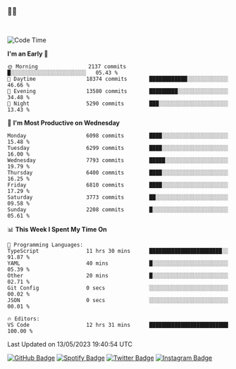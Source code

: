 ### 🤙🍺

<!-- <a href="https://github-readme-stats.vercel.app/api?username=hzak2xx&count_private=true&show_icons=true&theme=dracula">
  <img align="center" src="https://github-readme-stats.vercel.app/api?username=hzak2xx&count_private=true&show_icons=true&theme=dracula" />
</a>
</br> -->
</br>

<!--START_SECTION:waka-->
![Code Time](http://img.shields.io/badge/Code%20Time-2%2C398%20hrs%2035%20mins-blue)

**I'm an Early 🐤** 

```text
🌞 Morning                2137 commits        █░░░░░░░░░░░░░░░░░░░░░░░░   05.43 % 
🌆 Daytime                18374 commits       ████████████░░░░░░░░░░░░░   46.66 % 
🌃 Evening                13580 commits       █████████░░░░░░░░░░░░░░░░   34.48 % 
🌙 Night                  5290 commits        ███░░░░░░░░░░░░░░░░░░░░░░   13.43 % 
```
📅 **I'm Most Productive on Wednesday** 

```text
Monday                   6098 commits        ████░░░░░░░░░░░░░░░░░░░░░   15.48 % 
Tuesday                  6299 commits        ████░░░░░░░░░░░░░░░░░░░░░   16.00 % 
Wednesday                7793 commits        █████░░░░░░░░░░░░░░░░░░░░   19.79 % 
Thursday                 6400 commits        ████░░░░░░░░░░░░░░░░░░░░░   16.25 % 
Friday                   6810 commits        ████░░░░░░░░░░░░░░░░░░░░░   17.29 % 
Saturday                 3773 commits        ██░░░░░░░░░░░░░░░░░░░░░░░   09.58 % 
Sunday                   2208 commits        █░░░░░░░░░░░░░░░░░░░░░░░░   05.61 % 
```


📊 **This Week I Spent My Time On** 

```text
💬 Programming Languages: 
TypeScript               11 hrs 30 mins      ███████████████████████░░   91.87 % 
YAML                     40 mins             █░░░░░░░░░░░░░░░░░░░░░░░░   05.39 % 
Other                    20 mins             █░░░░░░░░░░░░░░░░░░░░░░░░   02.71 % 
Git Config               0 secs              ░░░░░░░░░░░░░░░░░░░░░░░░░   00.02 % 
JSON                     0 secs              ░░░░░░░░░░░░░░░░░░░░░░░░░   00.01 % 

🔥 Editors: 
VS Code                  12 hrs 31 mins      █████████████████████████   100.00 % 
```


 Last Updated on 13/05/2023 19:40:54 UTC
<!--END_SECTION:waka-->

[![GitHub Badge](https://img.shields.io/badge/GitHub-100000?style=for-the-badge&logo=github&logoColor=white)](https://github.com/hzak2xx)
[![Spotify Badge](https://img.shields.io/badge/Spotify-1ED760?&style=for-the-badge&logo=spotify&logoColor=white)](https://open.spotify.com/user/uf90s6sbbh75a1mt44clkhkvf)
[![Twitter Badge](https://img.shields.io/badge/Twitter-1DA1F2?style=for-the-badge&logo=twitter&logoColor=white)](https://twitter.com/hzak2xx)
[![Instagram Badge](https://img.shields.io/badge/Instagram-E4405F?style=for-the-badge&logo=instagram&logoColor=white)](https://www.instagram.com/hzak2xx/)
